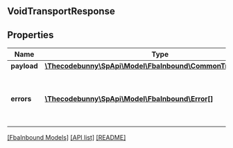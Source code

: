 ## VoidTransportResponse

## Properties

Name | Type | Description | Notes
------------ | ------------- | ------------- | -------------
**payload** | [**\Thecodebunny\SpApi\Model\FbaInbound\CommonTransportResult**](CommonTransportResult.md) |  | [optional]
**errors** | [**\Thecodebunny\SpApi\Model\FbaInbound\Error[]**](Error.md) | A list of error responses returned when a request is unsuccessful. | [optional]

[[FbaInbound Models]](../) [[API list]](../../Api) [[README]](../../../README.md)
